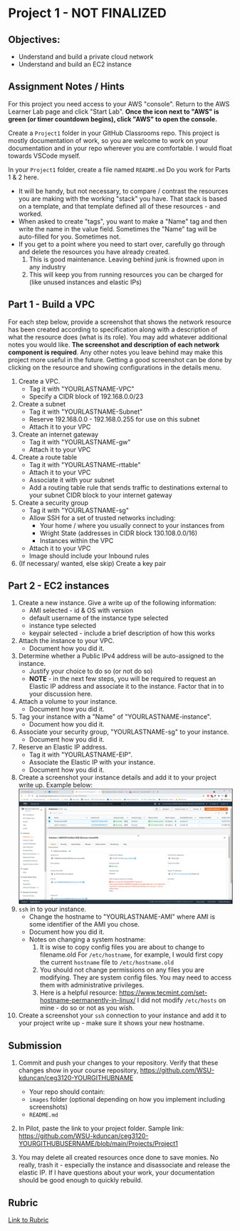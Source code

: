 # Project 1 - NOT FINALIZED

## Objectives:

- Understand and build a private cloud network
- Understand and build an EC2 instance

## Assignment Notes / Hints

For this project you need access to your AWS "console". Return to the AWS Learner Lab page and click "Start Lab".  **Once the icon next to "AWS" is green (or timer countdown begins), click "AWS" to open the console.**

Create a `Project1` folder in your GitHub Classrooms repo. This project is mostly documentation of work, so you are welcome to work on your documentation and in your repo wherever you are comfortable. I would float towards VSCode myself.

In your `Project1` folder, create a file named `README.md` Do you work for Parts 1 & 2 here.

- It will be handy, but not necessary, to compare / contrast the resources you are making with the working "stack" you have. That stack is based on a template, and that template defined all of these resources - and worked.
- When asked to create "tags", you want to make a "Name" tag and then write the name in the value field. Sometimes the "Name" tag will be auto-filled for you. Sometimes not.
- If you get to a point where you need to start over, carefully go through and delete the resources you have already created.
  1. This is good maintenance. Leaving behind junk is frowned upon in any industry
  2. This will keep you from running resources you can be charged for (like unused instances and elastic IPs)

## Part 1 - Build a VPC

For each step below, provide a screenshot that shows the network resource has been created according to specification along with a description of what the resource does (what is its role). You may add whatever additional notes you would like. **The screenshot and description of each network component is required**. Any other notes you leave behind may make this project more useful in the future. Getting a good screenshot can be done by clicking on the resource and showing configurations in the details menu.

1. Create a VPC.
   - Tag it with "YOURLASTNAME-VPC"
   - Specify a CIDR block of 192.168.0.0/23
2. Create a subnet
   - Tag it with "YOURLASTNAME-Subnet"
   - Reserve 192.168.0.0 - 192.168.0.255 for use on this subnet
   - Attach it to your VPC
3. Create an internet gateway
   - Tag it with "YOURLASTNAME-gw"
   - Attach it to your VPC
4. Create a route table
   - Tag it with "YOURLASTNAME-rttable"
   - Attach it to your VPC
   - Associate it with your subnet
   - Add a routing table rule that sends traffic to destinations external to your subnet CIDR block to your internet gateway
5. Create a security group
   - Tag it with "YOURLASTNAME-sg"
   - Allow SSH for a set of trusted networks including:
     - Your home / where you usually connect to your instances from
     - Wright State (addresses in CIDR block 130.108.0.0/16)
     - Instances within the VPC
   - Attach it to your VPC
   - Image should include your Inbound rules
6. (If necessary/ wanted, else skip) Create a key pair

## Part 2 - EC2 instances

1. Create a new instance. Give a write up of the following information:
   - AMI selected - id & OS with version
   - default username of the instance type selected
   - instance type selected 
   - keypair selected - include a brief description of how this works
2. Attach the instance to your VPC. 
   - Document how you did it.
3. Determine whether a Public IPv4 address will be auto-assigned to the instance. 
   - Justify your choice to do so (or not do so)
   - **NOTE** - in the next few steps, you will be required to request an Elastic IP address and associate it to the instance. Factor that in to your discussion here.
4. Attach a volume to your instance. 
   - Document how you did it.
5. Tag your instance with a "Name" of "YOURLASTNAME-instance". 
   - Document how you did it.
6. Associate your security group, "YOURLASTNAME-sg" to your instance.
   - Document how you did it.
7. Reserve an Elastic IP address. 
   - Tag it with "YOURLASTNAME-EIP". 
   - Associate the Elastic IP with your instance.
   - Document how you did it.
8. Create a screenshot your instance details and add it to your project write up. Example below:
   ![sample instance details](sample.png)
9. `ssh` in to your instance. 
   - Change the hostname to "YOURLASTNAME-AMI" where AMI is some identifier of the AMI you chose. 
   - Document how you did it.
   - Notes on changing a system hostname: 
      1. It is wise to copy config files you are about to change to filename.old For `/etc/hostname`, for example, I would first copy the current `hostname` file to `/etc/hostname.old`
      2. You should not change permissions on any files you are modifying. They are system config files. You may need to access them with administrative privileges.
      3. Here is a helpful resource: https://www.tecmint.com/set-hostname-permanently-in-linux/ I did not modify `/etc/hosts` on mine - do so or not as you wish.
10. Create a screenshot your `ssh` connection to your instance and add it to your project write up - make sure it shows your new hostname.

## Submission

1. Commit and push your changes to your repository. Verify that these changes show in your course repository, https://github.com/WSU-kduncan/ceg3120-YOURGITHUBNAME

   - Your repo should contain:
   - `images` folder (optional depending on how you implement including screenshots)
   - `README.md`

2. In Pilot, paste the link to your project folder. Sample link: https://github.com/WSU-kduncan/ceg3120-YOURGITHUBUSERNAME/blob/main/Projects/Project1

3. You may delete all created resources once done to save monies. No really, trash it - especially the instance and disassociate and release the elastic IP.  If I have questions about your work, your documentation should be good enough to quickly rebuild.

## Rubric

[Link to Rubric](Rubric.md)